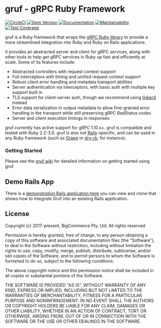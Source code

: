 # gruf - gRPC Ruby Framework

[![CircleCI](https://circleci.com/gh/bigcommerce/gruf/tree/main.svg?style=svg)](https://circleci.com/gh/bigcommerce/gruf/tree/main) [![Gem Version](https://badge.fury.io/rb/gruf.svg)](https://badge.fury.io/rb/gruf) [![Documentation](https://inch-ci.org/github/bigcommerce/gruf.svg?branch=main)](https://inch-ci.org/github/bigcommerce/gruf?branch=main) [![Maintainability](https://api.codeclimate.com/v1/badges/4a8e9269f99100aeb7cb/maintainability)](https://codeclimate.com/github/bigcommerce/gruf/maintainability) [![Test Coverage](https://api.codeclimate.com/v1/badges/4a8e9269f99100aeb7cb/test_coverage)](https://codeclimate.com/github/bigcommerce/gruf/test_coverage)

gruf is a Ruby framework that wraps the [gRPC Ruby library](https://github.com/grpc/grpc/tree/master/src/ruby) to
provide a more streamlined integration into Ruby and Ruby on Rails applications.

It provides an abstracted server and client for gRPC services, along with other tools to help get gRPC services in Ruby
up fast and efficiently at scale. Some of its features include:

* Abstracted controllers with request context support
* Full interceptors with timing and unified request context support
* Robust client error handling and metadata transport abilities
* Server authentication via interceptors, with basic auth with multiple key support built in
* TLS support for client-server auth, though we recommend using [linkerd](https://linkerd.io/) instead
* Error data serialization in output metadata to allow fine-grained error handling in the transport while
  still preserving gRPC BadStatus codes
* Server and client execution timings in responses

gruf currently has active support for gRPC 1.10.x+. gruf is compatible and tested with Ruby 2.2-3.0.
gruf is also not [Rails](https://github.com/rails/rails)-specific, and can be used in any Ruby framework
(such as [Grape](https://github.com/ruby-grape/grape) or [dry-rb](https://dry-rb.org/), for instance).

### Getting Started

Please see the [gruf wiki](https://github.com/bigcommerce/gruf/wiki) for detailed information on getting started
using gruf.

## Demo Rails App

There is a [demonstration Rails application here](https://github.com/bigcommerce/gruf-demo) you can
view and clone that shows how to integrate Gruf into an existing Rails application.

## License

Copyright (c) 2017-present, BigCommerce Pty. Ltd. All rights reserved

Permission is hereby granted, free of charge, to any person obtaining a copy of this software and associated
documentation files (the "Software"), to deal in the Software without restriction, including without limitation the
rights to use, copy, modify, merge, publish, distribute, sublicense, and/or sell copies of the Software, and to permit
persons to whom the Software is furnished to do so, subject to the following conditions:

The above copyright notice and this permission notice shall be included in all copies or substantial portions of the
Software.

THE SOFTWARE IS PROVIDED "AS IS", WITHOUT WARRANTY OF ANY KIND, EXPRESS OR IMPLIED, INCLUDING BUT NOT LIMITED TO THE
WARRANTIES OF MERCHANTABILITY, FITNESS FOR A PARTICULAR PURPOSE AND NONINFRINGEMENT. IN NO EVENT SHALL THE AUTHORS OR
COPYRIGHT HOLDERS BE LIABLE FOR ANY CLAIM, DAMAGES OR OTHER LIABILITY, WHETHER IN AN ACTION OF CONTRACT, TORT OR
OTHERWISE, ARISING FROM, OUT OF OR IN CONNECTION WITH THE SOFTWARE OR THE USE OR OTHER DEALINGS IN THE SOFTWARE.
